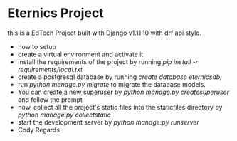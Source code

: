 # Eternics Project
this is a EdTech Project built with Django v1.11.10 with drf api style.
* how to setup
* create a virtual environment and activate it
* install the requirements of the project by running *pip install -r requirements/local.txt*
* create a postgresql database by running *create database eternicsdb;*
* run *python manage.py migrate* to migrate the database models.
* You can create a new superuser by *python manage.py createsuperuser* and follow the prompt
* now, collect all the project's static files into the staticfiles directory by *python manage.py collectstatic*
* start the development server by *python manage.py runserver*
* Cody Regards
